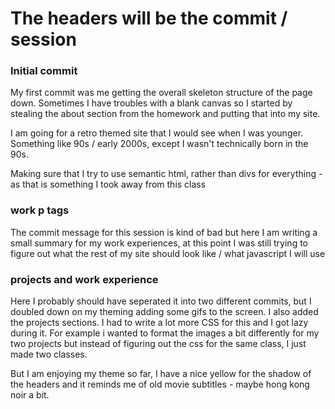 # The headers will be the commit / session

### Initial commit
My first commit was me getting the overall skeleton structure of the page down.
Sometimes I have troubles with a blank canvas so I started by stealing the about section
from the homework and putting that into my site.

I am going for a retro themed site that I would see when I was younger.
Something like 90s / early 2000s, except I wasn't technically born in the 90s.

Making sure that I try to use semantic html, rather than divs for everything - as that is something
I took away from this class

### work p tags 
The commit message for this session is kind of bad but here I am writing a small summary for my work experiences, at this point I was still trying to figure out what the rest of my site should look like / what javascript I will use

### projects and work experience
Here I probably should have seperated it into two different commits, but I doubled down on my theming adding some gifs to the screen. I also added the projects sections.
I had to write a lot more CSS for this and I got lazy during it. For example i wanted to format the images a bit differently for my two projects but instead of figuring out the css for the same class, I just made two classes.

But I am enjoying my theme so far, I have a nice yellow for the shadow of the headers and it reminds me of old movie subtitles - maybe hong kong noir a bit.
